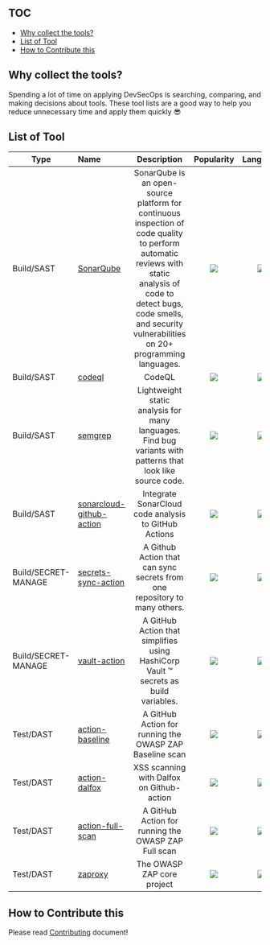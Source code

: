 ## TOC
- [Why collect the tools?](#why-collect-the-tools-)
- [List of Tool](#list-of-tool)
- [How to Contribute this](#how-to-contribute-this)

## Why collect the tools?
Spending a lot of time on applying DevSecOps is searching, comparing, and making decisions about tools. These tool lists are a good way to help you reduce unnecessary time and apply them quickly 😎

## List of Tool
| Type | Name | Description | Popularity | Language |
| ---------- | :---------- | :----------: | :----------: | :----------: | 
| Build/SAST  | [SonarQube](https://www.sonarqube.org/) |  SonarQube is an open-source platform for continuous inspection of code quality to perform automatic reviews with static analysis of code to detect bugs, code smells, and security vulnerabilities on 20+ programming languages.|![](https://img.shields.io/static/v1?label=&message=it's%20not%20github&color=gray)|![](https://img.shields.io/static/v1?label=&message=it's%20not%20github&color=gray)
| Build/SAST | [codeql](https://github.com/github/codeql) | CodeQL | ![](https://img.shields.io/github/stars/github/codeql) | ![](https://img.shields.io/github/languages/top/github/codeql) |
| Build/SAST | [semgrep](https://github.com/returntocorp/semgrep) | Lightweight static analysis for many languages. Find bug variants with patterns that look like source code. | ![](https://img.shields.io/github/stars/returntocorp/semgrep) | ![](https://img.shields.io/github/languages/top/returntocorp/semgrep) |
| Build/SAST | [sonarcloud-github-action](https://github.com/SonarSource/sonarcloud-github-action) | Integrate SonarCloud code analysis to GitHub Actions | ![](https://img.shields.io/github/stars/SonarSource/sonarcloud-github-action) | ![](https://img.shields.io/github/languages/top/SonarSource/sonarcloud-github-action) |
| Build/SECRET-MANAGE | [secrets-sync-action](https://github.com/google/secrets-sync-action) | A Github Action that can sync secrets from one repository to many others. | ![](https://img.shields.io/github/stars/google/secrets-sync-action) | ![](https://img.shields.io/github/languages/top/google/secrets-sync-action) |
| Build/SECRET-MANAGE | [vault-action](https://github.com/hashicorp/vault-action) | A GitHub Action that simplifies using HashiCorp Vault ™ secrets as build variables. | ![](https://img.shields.io/github/stars/hashicorp/vault-action) | ![](https://img.shields.io/github/languages/top/hashicorp/vault-action) |
| Test/DAST | [action-baseline](https://github.com/zaproxy/action-baseline) | A GitHub Action for running the OWASP ZAP Baseline scan | ![](https://img.shields.io/github/stars/zaproxy/action-baseline) | ![](https://img.shields.io/github/languages/top/zaproxy/action-baseline) |
| Test/DAST | [action-dalfox](https://github.com/hahwul/action-dalfox) | XSS scanning with Dalfox on Github-action | ![](https://img.shields.io/github/stars/hahwul/action-dalfox) | ![](https://img.shields.io/github/languages/top/hahwul/action-dalfox) |
| Test/DAST | [action-full-scan](https://github.com/zaproxy/action-full-scan) | A GitHub Action for running the OWASP ZAP Full scan | ![](https://img.shields.io/github/stars/zaproxy/action-full-scan) | ![](https://img.shields.io/github/languages/top/zaproxy/action-full-scan) |
| Test/DAST | [zaproxy](https://github.com/zaproxy/zaproxy) | The OWASP ZAP core project | ![](https://img.shields.io/github/stars/zaproxy/zaproxy) | ![](https://img.shields.io/github/languages/top/zaproxy/zaproxy) |

## How to Contribute this
Please read [Contributing](https://github.com/hahwul/DevSecOps/blob/main/CONTRIBUTING.md) document!
